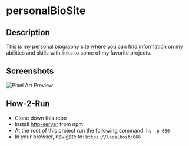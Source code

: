 # personalBioSite

## Description
This is my personal biography site where you can find information on my abilities and skills with links to some of my favorite projects.


## Screenshots
![Pixel Art Preview](#)

## How-2-Run
* Clone down this repo
* Install [http-server](https://www.npmjs.com/package/http-server) from npm
* At the root of this project run the following command: `hs -p 666`
* In your browser, navigate to: `https://localhost:666`
